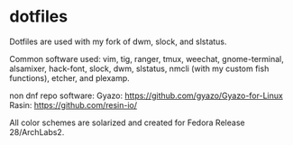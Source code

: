 # dotfiles
Dotfiles are used with my fork of dwm, slock, and slstatus.

Common software used: vim, tig, ranger, tmux, weechat, gnome-terminal, alsamixer, hack-font, slock, dwm, slstatus, nmcli (with my custom fish functions), etcher, and plexamp.

non dnf repo software: 
Gyazo: https://github.com/gyazo/Gyazo-for-Linux
Rasin: https://github.com/resin-io/

All color schemes are solarized and created for Fedora Release 28/ArchLabs2.
